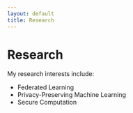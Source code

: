 ```yaml
---
layout: default
title: Research
---
```


# Research

My research interests include:
- Federated Learning
- Privacy-Preserving Machine Learning
- Secure Computation